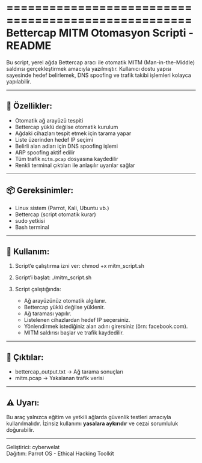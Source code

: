 ====================================================
       Bettercap MITM Otomasyon Scripti - README
====================================================

Bu script, yerel ağda Bettercap aracı ile otomatik MITM (Man-in-the-Middle) saldırısı gerçekleştirmek amacıyla yazılmıştır. Kullanıcı dostu yapısı sayesinde hedef belirlemek, DNS spoofing ve trafik takibi işlemleri kolayca yapılabilir.

----------------------------------------
🔧 Özellikler:
----------------------------------------

- Otomatik ağ arayüzü tespiti
- Bettercap yüklü değilse otomatik kurulum
- Ağdaki cihazları tespit etmek için tarama yapar
- Liste üzerinden hedef IP seçimi
- Belirli alan adları için DNS spoofing işlemi
- ARP spoofing aktif edilir
- Tüm trafik `mitm.pcap` dosyasına kaydedilir
- Renkli terminal çıktıları ile anlaşılır uyarılar sağlar

----------------------------------------
📦 Gereksinimler:
----------------------------------------

- Linux sistem (Parrot, Kali, Ubuntu vb.)
- Bettercap (script otomatik kurar)
- sudo yetkisi
- Bash terminal

----------------------------------------
🚀 Kullanım:
----------------------------------------

1. Script’e çalıştırma izni ver:
   chmod +x mitm_script.sh

2. Script’i başlat:
   ./mitm_script.sh

3. Script çalıştığında:
   - Ağ arayüzünüz otomatik algılanır.
   - Bettercap yüklü değilse yüklenir.
   - Ağ taraması yapılır.
   - Listelenen cihazlardan hedef IP seçersiniz.
   - Yönlendirmek istediğiniz alan adını girersiniz (örn: facebook.com).
   - MITM saldırısı başlar ve trafik kaydedilir.

----------------------------------------
📁 Çıktılar:
----------------------------------------

- bettercap_output.txt → Ağ tarama sonuçları
- mitm.pcap            → Yakalanan trafik verisi

----------------------------------------
⚠️ Uyarı:
----------------------------------------

Bu araç yalnızca eğitim ve yetkili ağlarda güvenlik testleri amacıyla kullanılmalıdır. İzinsiz kullanımı **yasalara aykırıdır** ve cezai sorumluluk doğurabilir.

----------------------------------------

Geliştirici: cyberwelat  
Dağıtım: Parrot OS - Ethical Hacking Toolkit
